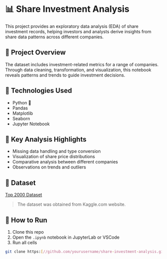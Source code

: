 # 📊 Share Investment Analysis

This project provides an exploratory data analysis (EDA) of share investment records, helping investors and analysts derive insights from share data patterns across different companies.

## 📁 Project Overview

The dataset includes investment-related metrics for a range of companies. Through data cleaning, transformation, and visualization, this notebook reveals patterns and trends to guide investment decisions.

## 🔧 Technologies Used

- Python 🐍
- Pandas
- Matplotlib
- Seaborn
- Jupyter Notebook

## 📌 Key Analysis Highlights

- Missing data handling and type conversion
- Visualization of share price distributions
- Comparative analysis between different companies
- Observations on trends and outliers


## 📂 Dataset

[Top 2000 Dataset](https://github.com/Sammydcode/Company-Share-Investment-Analysis/commit/43dcb83ef745ec8a060d62185668aa1086e1add9)
> The dataset was obtained from Kaggle.com website.

## 🚀 How to Run

1. Clone this repo
2. Open the `.ipynb` notebook in JupyterLab or VSCode
3. Run all cells

```bash
git clone https:[//github.com/yourusername/share-investment-analysis.git](https://github.com/Sammydcode/Company-Share-Investment-Analysis/blob/main/DATA%20ANALYSIS%20(Share%20investment%20analysis).ipynb)
